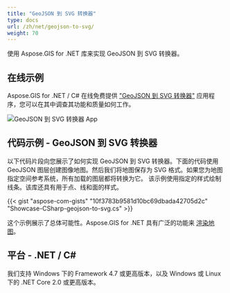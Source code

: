 ```yaml
---
title: "GeoJSON 到 SVG 转换器"
type: docs
url: /zh/net/geojson-to-svg/
weight: 70
---
```


使用 Aspose.GIS for .NET 库来实现 GeoJSON 到 SVG 转换器。

## **在线示例**

Aspose.GIS for .NET / C# 在线免费提供 ["GeoJSON 到 SVG 转换器"](https://products.aspose.app/gis/viewer/geojson-to-svg) 应用程序，您可以在其中调查其功能和质量如何工作。

![GeoJSON 到 SVG 转换器 App](viewer.png)

## **代码示例 - GeoJSON 到 SVG 转换器**

以下代码片段向您展示了如何实现 GeoJSON 到 SVG 转换器。下面的代码使用 GeoJSON 图层创建图像地图。然后我们将地图保存为 SVG 格式。如果您为地图指定空间参考系统，所有加载的图层都将转换为它。
该示例使用指定的样式绘制线条。该库还具有用于点、线和面的样式。

{{< gist "aspose-com-gists" "10f3783b9581d10bc69dbada42705d2c" "Showcase-CSharp-geojson-to-svg.cs" >}}

这个示例展示了总体可能性。Aspose.GIS for .NET 具有广泛的功能来 [渲染地图](https://docs.aspose.com/gis/net/map-rendering/)。

## **平台 - .NET / C#**

我们支持 Windows 下的 Framework 4.7 或更高版本，以及 Windows 或 Linux 下的 .NET Core 2.0 或更高版本。
